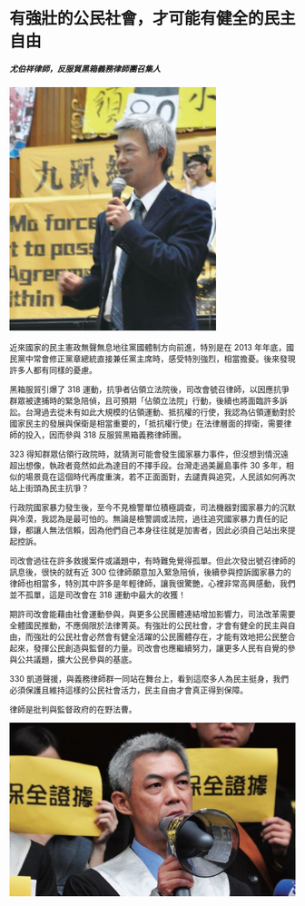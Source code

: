 # 有強壯的公民社會，才可能有健全的民主自由

##### 尤伯祥律師，反服貿黑箱義務律師團召集人

![尤伯祥](images/2.jpg)

近來國家的民主憲政無聲無息地往黨國體制方向前進，特別是在 2013 年年底，國民黨中常會修正黨章總統直接兼任黨主席時，感受特別強烈，相當擔憂。後來發現許多人都有同樣的憂慮。

黑箱服貿引爆了 318 運動，抗爭者佔領立法院後，司改會號召律師，以因應抗爭群眾被逮捕時的緊急陪偵，且可預期「佔領立法院」行動，後續也將面臨許多訴訟。台灣過去從未有如此大規模的佔領運動、抵抗權的行使，我認為佔領運動對於國家民主的發展與保衛是相當重要的，「抵抗權行使」在法律層面的捍衛，需要律師的投入，因而參與 318 反服貿黑箱義務律師團。

323 得知群眾佔領行政院時，就猜測可能會發生國家暴力事件，但沒想到情況遠超出想像，執政者竟然如此為達目的不擇手段。台灣走過美麗島事件 30 多年，相似的場景竟在這個時代再度重演，若不正面面對，去譴責與追究，人民該如何再次站上街頭為民主抗爭？

行政院國家暴力發生後，至今不見檢警單位積極調查，司法機器對國家暴力的沉默與冷漠，我認為是最可怕的。無論是檢警調或法院，過往追究國家暴力責任的記錄，都讓人無法信賴，因為他們自己本身往往就是加害者，因此必須自己站出來提起控訴。

司改會過往在許多救援案件或議題中，有時難免覺得孤單。但此次發出號召律師的訊息後，很快的就有近 300 位律師願意加入緊急陪偵，後續參與控訴國家暴力的律師也相當多，特別其中許多是年輕律師，讓我很驚艷，心裡非常高興感動，我們並不孤單，這是司改會在 318 運動中最大的收獲！

期許司改會能藉由社會運動參與，與更多公民團體連結增加影響力，司法改革需要全體國民推動，不應侷限於法律菁英。有強壯的公民社會，才會有健全的民主與自由，而強壯的公民社會必然會有健全活躍的公民團體存在，才能有效地把公民整合起來，發揮公民創造與監督的力量。司改會也應繼續努力，讓更多人民有自覺的參與公共議題，擴大公民參與的基底。

330 凱道聲援，與義務律師群一同站在舞台上，看到這麼多人為民主挺身，我們必須保護且維持這樣的公民社會活力，民主自由才會真正得到保障。

律師是批判與監督政府的在野法曹。

![尤伯祥](images/3.jpg)

